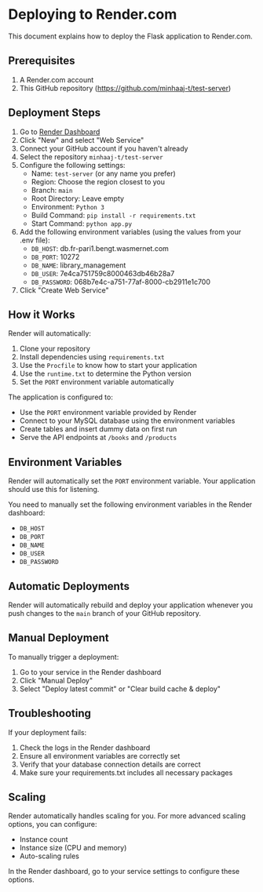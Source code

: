 # Deploying to Render.com

This document explains how to deploy the Flask application to Render.com.

## Prerequisites

1. A Render.com account
2. This GitHub repository (https://github.com/minhaaj-t/test-server)

## Deployment Steps

1. Go to [Render Dashboard](https://dashboard.render.com/)
2. Click "New" and select "Web Service"
3. Connect your GitHub account if you haven't already
4. Select the repository `minhaaj-t/test-server`
5. Configure the following settings:
   - Name: `test-server` (or any name you prefer)
   - Region: Choose the region closest to you
   - Branch: `main`
   - Root Directory: Leave empty
   - Environment: `Python 3`
   - Build Command: `pip install -r requirements.txt`
   - Start Command: `python app.py`
6. Add the following environment variables (using the values from your .env file):
   - `DB_HOST`: db.fr-pari1.bengt.wasmernet.com
   - `DB_PORT`: 10272
   - `DB_NAME`: library_management
   - `DB_USER`: 7e4ca751759c8000463db46b28a7
   - `DB_PASSWORD`: 068b7e4c-a751-77af-8000-cb2911e1c700
7. Click "Create Web Service"

## How it Works

Render will automatically:
1. Clone your repository
2. Install dependencies using `requirements.txt`
3. Use the `Procfile` to know how to start your application
4. Use the `runtime.txt` to determine the Python version
5. Set the `PORT` environment variable automatically

The application is configured to:
- Use the `PORT` environment variable provided by Render
- Connect to your MySQL database using the environment variables
- Create tables and insert dummy data on first run
- Serve the API endpoints at `/books` and `/products`

## Environment Variables

Render will automatically set the `PORT` environment variable. Your application should use this for listening.

You need to manually set the following environment variables in the Render dashboard:
- `DB_HOST`
- `DB_PORT`
- `DB_NAME`
- `DB_USER`
- `DB_PASSWORD`

## Automatic Deployments

Render will automatically rebuild and deploy your application whenever you push changes to the `main` branch of your GitHub repository.

## Manual Deployment

To manually trigger a deployment:
1. Go to your service in the Render dashboard
2. Click "Manual Deploy"
3. Select "Deploy latest commit" or "Clear build cache & deploy"

## Troubleshooting

If your deployment fails:
1. Check the logs in the Render dashboard
2. Ensure all environment variables are correctly set
3. Verify that your database connection details are correct
4. Make sure your requirements.txt includes all necessary packages

## Scaling

Render automatically handles scaling for you. For more advanced scaling options, you can configure:
- Instance count
- Instance size (CPU and memory)
- Auto-scaling rules

In the Render dashboard, go to your service settings to configure these options.